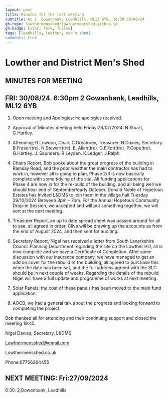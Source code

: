 ```yaml
---
layout: post
title: Minutes for the last meeting
subtitle: At 2, Gowanbank, Leadhills, ML12 6YB. 18:30 30/08/24
gh-repo: lowthermensshed/lowthermensshed.github.io
gh-badge: [star, fork, follow]
tags: [leadhills, lowther, men's shed]
comments: true
---
```

# Lowther and District Men's Shed
## MINUTES FOR MEETING 
## FRI: 30/08/24. 6:30pm 2 Gowanbank, Leadhills, ML12 6YB 

1. Open meeting and Apologies: no apologies received. 

2. Approval of Minutes meeting held Friday:26/07/2024: N.Stuart, G.Hartley. 

3. Attending; B.Lowdon, Chair. C.Greatorex, Treasurer. N.Davies, Secretary. B.Fraser(tre). N.Stewart(tre). E. Allan(tre). G.Elliott(tre). P.Cope(tre). G.Hartley. J. Saunders. R Leyden. K.Ledger. J.Ralph. 

4. Chairs Report, Bob spoke about the great progress of the building in Ramsay Road, and the poor weather the main contractor has had to work in, however all is going to plan, Phase 2/3 is now basically complete with some tidying of the site. All funding applications for Phase 4 are now in for the re-build of the building, and all being well we should hear end of September/early October. Donald Noble of Hopetoun Estates has Invited L&DMS to join them in the village hall Tuesday 29/10/2024 Between 3pm – 7pm. For the Annual Hopetoun Community Drop-in Session, we accepted and will put something together, we will sort at the next meeting.  

5. Treasurer Report, an up to date spread sheet was passed around for all to see, all agreed in order, Clive will be drawing up the accounts as from the end of August 2024, and then sent for auditing. 

6. Secretary Report, Nigel has received a letter from South Lanarkshire Council Planning Department regarding the site on the Lowther Hill, all is now complete and we have a Certificate of Completion. After some discussion with our insurance company, we have managed to get an add on cover for the rebuild of the building, all agreed to purchase this when the date has been set, and the full address agreed with the SLC should be in next couple of weeks. Regarding the details of the rebuild Nigel will have a full update and programme  of works at next meeting. 

7. Solar Panels, the cost of these panels has been moved to the main fund application. 

8. AOCB, we had a general talk about the progress and looking forward to completing the project. 

Bob thanked all for attending and their continuing support and closed the meeting 19:45.                              

Nigel Davies, Secretary, L&DMS 

Lowthermensshed@gmail.com 

Lowthermensshed.co.uk 

Phone:07766264455

## NEXT MEETING: Fri:27/09/2024 

6:30.  2,Gowanbank, Leadhills